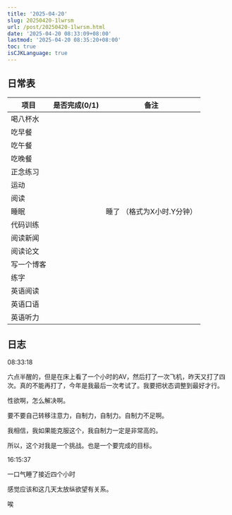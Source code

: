 ```yaml
---
title: '2025-04-20'
slug: 20250420-1lwrsm
url: /post/20250420-1lwrsm.html
date: '2025-04-20 08:33:09+08:00'
lastmod: '2025-04-20 08:35:20+08:00'
toc: true
isCJKLanguage: true
---
```






## 日常表

|项目|是否完成(0/1)|备注|
| ------------| :-------------: | -----------------------------|
|喝八杯水|||
|吃早餐|||
|吃午餐|||
|吃晚餐|||
|正念练习|||
|运动|||
|阅读|||
|睡眠||睡了  （格式为X小时.Y分钟）|
|代码训练|||
|阅读新闻|||
|阅读论文|||
|写一个博客|||
|练字|||
|英语阅读|||
|英语口语|||
|英语听力|||

## 日志

08:33:18

六点半醒的，但是在床上看了一个小时的AV，然后打了一次飞机，昨天又打了四次。真的不能再打了，今年是我最后一次考试了。我要把状态调整到最好才行。

性欲啊，怎么解决啊。

要不要自己转移注意力，自制力，自制力。自制力不足啊。

我相信，我如果能克服这个，我自制力一定是非常高的。

所以，这个对我是一个挑战。也是一个要完成的目标。

16:15:37

一口气睡了接近四个小时

感觉应该和这几天太放纵欲望有关系。

唉

